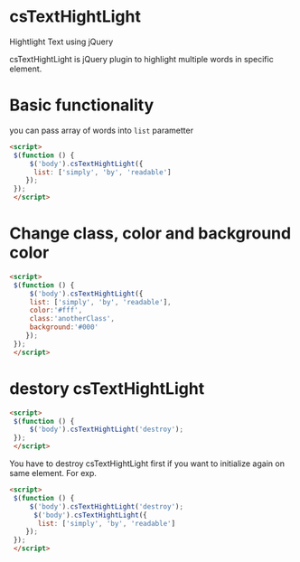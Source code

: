 # csTextHightLight
Hightlight Text using jQuery

csTextHightLight is jQuery plugin to highlight multiple words in specific element.

# Basic  functionality 
you can pass array of words into `list` parametter
```html
<script>
 $(function () {
     $('body').csTextHightLight({  
      list: ['simply', 'by', 'readable']
    });
 });
 </script>
```
# Change class, color and background color

```html
<script>
 $(function () {
     $('body').csTextHightLight({
     list: ['simply', 'by', 'readable'],
     color:'#fff',
     class:'anotherClass',
     background:'#000'
    });
 });
 </script>
```

# destory csTextHightLight
```html
<script>
 $(function () {
     $('body').csTextHightLight('destroy');
 });
 </script>
```

You have to destroy csTextHightLight first if you want to initialize again on same element.
For exp. 
```html
<script>
 $(function () {
     $('body').csTextHightLight('destroy');
      $('body').csTextHightLight({  
       list: ['simply', 'by', 'readable']
    });
 });
 </script>
```